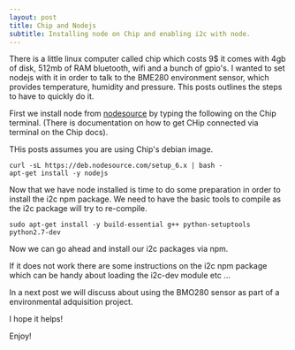 ```yaml
---
layout: post
title: Chip and Nodejs
subtitle: Installing node on Chip and enabling i2c with node.
---
```


There is a little linux computer called chip which costs 9$ it comes with 4gb of disk, 512mb of RAM bluetooth, wifi and a bunch of gpio's.
I wanted to set nodejs with it in order to talk to the BME280 environment sensor, which provides temperature, humidity and pressure.
This posts outlines the steps to have to quickly do it.

First we install node from [nodesource](https://github.com/tierralibre/distributions#debinstall) by typing the following on the Chip terminal. (There is documentation on how to get CHip connected via terminal on the Chip docs).

THis posts assumes you are using Chip's debian image.

~~~
curl -sL https://deb.nodesource.com/setup_6.x | bash -
apt-get install -y nodejs
~~~

Now that we have node installed is time to do some preparation in order to install the i2c npm package.
We need to have the basic tools to compile as the i2c package will try to re-compile.

~~~
sudo apt-get install -y build-essential g++ python-setuptools python2.7-dev
~~~

Now we can go ahead and install our i2c packages via npm.

If it does not work there are some instructions on the i2c npm package which can be handy about loading the i2c-dev module etc ...

In a next post we will discuss about using the BMO280 sensor as part of a environmental adquisition project.

I hope it helps!

Enjoy!
